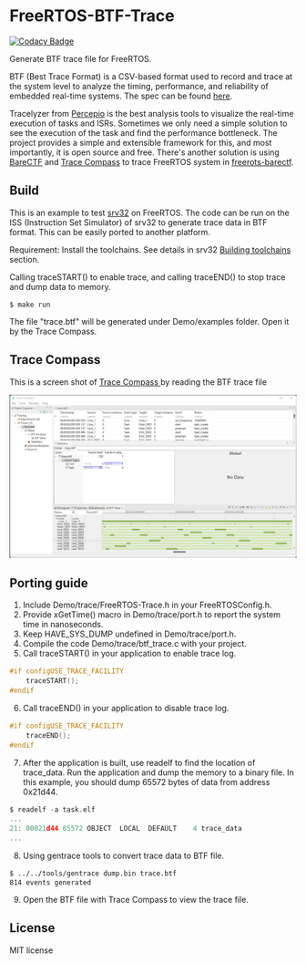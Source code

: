 # FreeRTOS-BTF-Trace

[![Codacy Badge](https://app.codacy.com/project/badge/Grade/f952ae549fe94c2b88401a2cf935359b)](https://www.codacy.com/gh/kuopinghsu/FreeRTOS-BTF-Trace/dashboard?utm_source=github.com&amp;utm_medium=referral&amp;utm_content=kuopinghsu/FreeRTOS-BTF-Trace&amp;utm_campaign=Badge_Grade)

Generate BTF trace file for FreeRTOS.

BTF (Best Trace Format) is a CSV-based format used to record and trace at the system
level to analyze the timing, performance, and reliability of embedded real-time systems.
The spec can be found [here](https://assets.vector.com/cms/content/products/TA_Tool_Suite/Docs/BTF_Specification.pdf).

Tracelyzer from [Percepio](https://percepio.com/tracealyzer/) is the best analysis tools to visualize the real-time execution of tasks and ISRs. Sometimes we only need a simple solution to see the execution of the task and find the performance bottleneck. The project provides a simple and extensible framework for this, and most importantly, it is open source and free. There's another solution is using [BareCTF](https://barectf.org/) and [Trace Compass](https://www.eclipse.org/tracecompass/) to trace FreeRTOS system in [freerots-barectf](https://github.com/gpollo/freertos-barectf).

## Build

This is an example to test <A Href="https://github.com/kuopinghsu/srv32">srv32</A> on FreeRTOS. The code can be run on the ISS (Instruction Set Simulator) of srv32 to generate trace data in BTF format. This can be easily ported to another platform.

Requirement: Install the toolchains. See details in srv32 <A Href="https://github.com/kuopinghsu/srv32#building-toolchains">Building toolchains</A> section.

Calling traceSTART() to enable trace, and calling traceEND() to stop trace and dump data to memory.

    $ make run

The file "trace.btf" will be generated under Demo/examples folder. Open it by the Trace Compass.

## Trace Compass

This is a screen shot of <a href="https://www.eclipse.org/tracecompass/"> Trace Compass </a>
by reading the BTF trace file

<img src="images/trace-compass.png" alt="trace-compass" width=640>

## Porting guide

1.  Include Demo/trace/FreeRTOS-Trace.h in your FreeRTOSConfig.h.
2.  Provide xGetTime() macro in Demo/trace/port.h to report the system time in nanoseconds.
3.  Keep HAVE_SYS_DUMP undefined in Demo/trace/port.h.
4.  Compile the code Demo/trace/btf_trace.c with your project.
5.  Call traceSTART() in your application to enable trace log.
```c
#if configUSE_TRACE_FACILITY
    traceSTART();
#endif
```
6.  Call traceEND() in your application to disable trace log.
```c
#if configUSE_TRACE_FACILITY
    traceEND();
#endif
```
7.  After the application is built, use readelf to find the location of trace_data. Run the application and dump the memory to a binary file. In this example, you should dump 65572 bytes of data from address 0x21d44.
```c
$ readelf -a task.elf
...
21: 00021d44 65572 OBJECT  LOCAL  DEFAULT    4 trace_data
...
```
8.  Using gentrace tools to convert trace data to BTF file.
```
$ ../../tools/gentrace dump.bin trace.btf
814 events generated
```
9.  Open the BTF file with Trace Compass to view the trace file.

## License

MIT license

